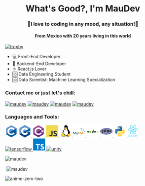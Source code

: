 <h1 align="center">What's Good?, I'm MauDev</h1>
<h3 align="center">🤍I love to coding in any mood, any situation!🤍</h3>
<h4 align="center">From Mexico with 20 years living in this world</h4>


[![trophy](https://github-profile-trophy.vercel.app/?username=ryo-ma&theme=dark_lover)](https://github.com/ryo-ma/github-profile-trophy)


- 💻 Front-End Developer
- 🛑 Backend-End Developer
- ⚛ React.js Lover
- 🆔 Data Engineering Student
- 🆔 Data Scientist: Machine Learning Specialization
 
<h3 align="left">Contact me or just let's chill:</h3>
<p align="left">
<a href="https://twitter.com/maugodtv" target="blank"><img align="center" src="https://raw.githubusercontent.com/rahuldkjain/github-profile-readme-generator/master/src/images/icons/Social/twitter.svg" alt="maudev" height="30" width="40" /></a>
<a href="https://www.instagram.com/just_maupl/" target="blank"><img align="center" src="https://raw.githubusercontent.com/rahuldkjain/github-profile-readme-generator/master/src/images/icons/Social/instagram.svg" alt="maudev" height="30" width="40" /></a>
<a href="https://www.youtube.com/channel/UCrxnzMrr5dEAm326EAW6FiA" target="blank"><img align="center" src="https://raw.githubusercontent.com/rahuldkjain/github-profile-readme-generator/master/src/images/icons/Social/youtube.svg" alt="maudev" height="30" width="40" /></a>
<a href="https://www.twitch.tv/maugodttv" target="blank"><img align="center" src="https://raw.githubusercontent.com/rahuldkjain/github-profile-readme-generator/master/src/images/icons/Social/twitch.svg" alt="maudev" height="30" width="40" /></a>
</p>

<h3 align="left">Languages and Tools:</h3>
<p align="left"> </a> <a> <img src="https://raw.githubusercontent.com/devicons/devicon/master/icons/c/c-original.svg" alt="c" width="40" height="40"/> </a> <a href="https://www.w3schools.com/cpp/" target="_blank" rel="noreferrer"> <img src="https://raw.githubusercontent.com/devicons/devicon/master/icons/cplusplus/cplusplus-original.svg" alt="cplusplus" width="40" height="40"/> </a> <a href="https://www.w3schools.com/cs/" target="_blank" rel="noreferrer"> <img src="https://raw.githubusercontent.com/devicons/devicon/master/icons/csharp/csharp-original.svg" alt="csharp" width="40" height="40"/> </a> <a href="https://developer.mozilla.org/en-US/docs/Web/JavaScript" target="_blank" rel="noreferrer"> <img src="https://raw.githubusercontent.com/devicons/devicon/master/icons/javascript/javascript-original.svg" alt="javascript" width="40" height="40"/> </a> <a href="https://www.linux.org/" target="_blank" rel="noreferrer"> <img src="https://raw.githubusercontent.com/devicons/devicon/master/icons/linux/linux-original.svg" alt="linux" width="40" height="40"/> </a>  <a href="https://www.mysql.com/" target="_blank" rel="noreferrer"> <img src="https://raw.githubusercontent.com/devicons/devicon/master/icons/mysql/mysql-original-wordmark.svg" alt="mysql" width="40" height="40"/> </a> <a href="https://nodejs.org" target="_blank" rel="noreferrer"> <img src="https://raw.githubusercontent.com/devicons/devicon/master/icons/nodejs/nodejs-original-wordmark.svg" alt="nodejs" width="40" height="40"/> </a> <a href="https://www.php.net" target="_blank" rel="noreferrer"> <img src="https://raw.githubusercontent.com/devicons/devicon/master/icons/php/php-original.svg" alt="php" width="40" height="40"/> </a> <a href="https://www.python.org" target="_blank" rel="noreferrer"> <img src="https://raw.githubusercontent.com/devicons/devicon/master/icons/python/python-original.svg" alt="python" width="40" height="40"/> </a> <a href="https://reactjs.org/" target="_blank" rel="noreferrer"> <img src="https://raw.githubusercontent.com/devicons/devicon/master/icons/react/react-original-wordmark.svg" alt="react" width="40" height="40"/> </a> <a href="https://www.tensorflow.org" target="_blank" rel="noreferrer"> <img src="https://www.vectorlogo.zone/logos/tensorflow/tensorflow-icon.svg" alt="tensorflow" width="40" height="40"/> </a> <a href="https://www.typescriptlang.org/" target="_blank" rel="noreferrer"> <img src="https://raw.githubusercontent.com/devicons/devicon/master/icons/typescript/typescript-original.svg" alt="typescript" width="40" height="40"/> </a> <a href="https://unity.com/" target="_blank" rel="noreferrer"> <img src="https://www.vectorlogo.zone/logos/unity3d/unity3d-icon.svg" alt="unity" width="40" height="40"/> </a> </p>

<p><img align="center" src="https://github-readme-stats.vercel.app/api/top-langs?username=elmau21&show_icons=true&theme=dark&locale=en&layout=compact" alt="maudev" /></p>

<p>&nbsp;<img align="center" src="https://github-readme-stats.vercel.app/api?username=elmau21&show_icons=true&theme=dark&locale=en" alt="maudev" /></p>

![anime-zero-two](https://user-images.githubusercontent.com/75325205/169570901-c22c082c-4284-4a13-a5a9-56bd38d0368a.gif)
